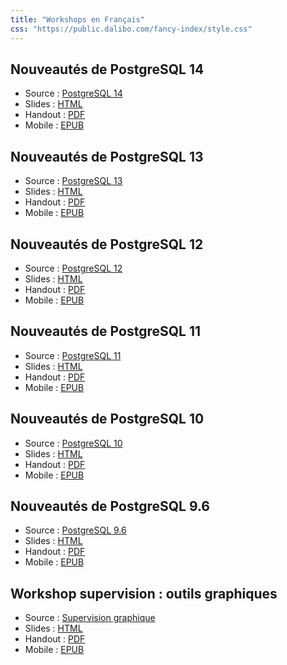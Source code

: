 ```yaml
---
title: "Workshops en Français"
css: "https://public.dalibo.com/fancy-index/style.css"
---
```


Nouveautés de PostgreSQL 14
--------------------------------------------------------------------------------

* Source : [PostgreSQL 14](140-postgresql_14.md)
* Slides : [HTML](https://public.dalibo.com/exports/formation/workshops/fr/140-postgresql_14.slides.html)
* Handout : [PDF](https://public.dalibo.com/exports/formation/workshops/fr/140-postgresql_14.pdf)
* Mobile : [EPUB](https://public.dalibo.com/exports/formation/workshops/fr/140-postgresql_14.epub)

Nouveautés de PostgreSQL 13
--------------------------------------------------------------------------------

* Source : [PostgreSQL 13](130-postgresql_13.md)
* Slides : [HTML](https://public.dalibo.com/exports/formation/workshops/fr/130-postgresql_13.slides.html)
* Handout : [PDF](https://public.dalibo.com/exports/formation/workshops/fr/130-postgresql_13.pdf)
* Mobile : [EPUB](https://public.dalibo.com/exports/formation/workshops/fr/130-postgresql_13.epub)

Nouveautés de PostgreSQL 12
--------------------------------------------------------------------------------

* Source : [PostgreSQL 12](120-postgresql_12.md)
* Slides : [HTML](https://public.dalibo.com/exports/formation/workshops/fr/120-postgresql_12.slides.html)
* Handout : [PDF](https://public.dalibo.com/exports/formation/workshops/fr/120-postgresql_12.pdf)
* Mobile : [EPUB](https://public.dalibo.com/exports/formation/workshops/fr/120-postgresql_12.epub)

Nouveautés de PostgreSQL 11
--------------------------------------------------------------------------------

* Source : [PostgreSQL 11](110-postgresql_11.md)
* Slides : [HTML](https://public.dalibo.com/exports/formation/workshops/fr/110-postgresql_11.slides.html)
* Handout : [PDF](https://public.dalibo.com/exports/formation/workshops/fr/110-postgresql_11.pdf)
* Mobile : [EPUB](https://public.dalibo.com/exports/formation/workshops/fr/110-postgresql_11.epub)

Nouveautés de PostgreSQL 10
--------------------------------------------------------------------------------

* Source : [PostgreSQL 10](100-postgresql_10.md)
* Slides : [HTML](https://public.dalibo.com/exports/formation/workshops/fr/100-postgresql_10.slides.html)
* Handout : [PDF](https://public.dalibo.com/exports/formation/workshops/fr/100-postgresql_10.pdf)
* Mobile : [EPUB](https://public.dalibo.com/exports/formation/workshops/fr/100-postgresql_10.epub)
  
Nouveautés de PostgreSQL 9.6
--------------------------------------------------------------------------------

* Source : [PostgreSQL 9.6](096-postgresql_9.6.md)
* Slides : [HTML](https://public.dalibo.com/exports/formation/workshops/fr/096-postgresql_9.6.slides.html)
* Handout : [PDF](https://public.dalibo.com/exports/formation/workshops/fr/096-postgresql_9.6.pdf)
* Mobile : [EPUB](https://public.dalibo.com/exports/formation/workshops/fr/096-postgresql_9.6.epub)

Workshop supervision : outils graphiques
--------------------------------------------------------------------------------

* Source : [Supervision graphique](supervision.md)
* Slides : [HTML](https://public.dalibo.com/exports/formation/workshops/fr/supervision.slides.html)
* Handout : [PDF](https://public.dalibo.com/exports/formation/workshops/fr/supervision.pdf)
* Mobile : [EPUB](https://public.dalibo.com/exports/formation/workshops/fr/supervision.epub)


